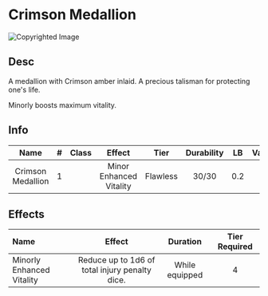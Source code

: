 # Crimson Medallion

![Copyrighted Image](CrimsonMedallion.png)

## Desc

A medallion with Crimson amber inlaid. A precious talisman for protecting one's life.

Minorly boosts maximum vitality.

## Info

|       Name       | # | Class |         Effect         |   Tier   | Durability | LB | Value |
| :---------------: | :-: | :---: | :---------------------: | :------: | :--------: | :-: | :---: |
| Crimson Medallion | 1 |      | Minor Enhanced Vitality | Flawless |   30/30   | 0.2 |   ?   |

## Effects

| Name                      |                     Effect                     |    Duration    | Tier Required |
| :------------------------ | :--------------------------------------------: | :------------: | :-----------: |
| Minorly Enhanced Vitality | Reduce up to 1d6 of total injury penalty dice. | While equipped |       4       |
